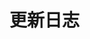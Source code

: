 # 更新日志
<m-update></m-update>
<m-update-block version="v0.0.17" date="2019.01.19 11:44" :content="[
    {
        type: 'feat',
        title: 'Tag',
        content: '支持多种主题色选择, 同时完成了样式打包和字体(icon)的实现方案测试.'
    }
]" />
<m-update-block version="v0.0.16" date="2019.01.18 17:32" :content="[
    {
        type: 'feat',
        title: 'Tag',
        content: '新增tag组件, 支持不同类型, 不同尺寸选择.'
    },
    {
        type: '',
        title: '',
        content: '完成代码预览组件(coding-box)的开发, 新增依赖hightlight.js, 解决代码高亮问题.完成代码预览组件(coding-box)的开发, 新增依赖hightlight.js, 解决代码高亮问题.'
    }
]" />
<m-update-block version="v0.0.15" date="2019.01.17 11:44" :content="[
    {
        type: 'feat',
        title: 'Tag',
        content: '基于vuepress进行组件库文档撰写, 初步完成了一期组件库内容的基础内容建设.'
    },
    {
        type: 'feat',
        title: 'Tag',
        content: '完成组件库项目结构基础构成(packages, docs, dist), 并测试了打包, 包的发布, 使用的基础流程.'
    }
]" />
